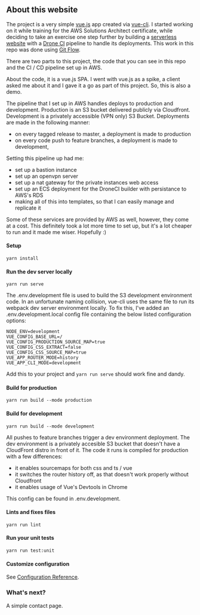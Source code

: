 ## About this website
The project is a very simple [vue.js](https://vuejs.org) app created via [vue-cli](https://cli.vuejs.org/). I started working on it while training for the AWS Solutions Architect certificate, while deciding to take an exercise one step further by building a [serverless website](https://aws.amazon.com/serverless/) with a [Drone CI](https://drone.io) pipeline to handle its deployments. This work in this repo was done using [Git Flow](https://guides.github.com/introduction/flow/).

There are two parts to this project, the code that you can see in this repo and the CI / CD pipeline set up in AWS.

About the code, it is a vue.js SPA. I went with vue.js as a spike, a client asked me about it and I gave it a go as part of this project. So, this is also a demo.

The pipeline that I set up in AWS handles deploys to production and development. Production is an S3 bucket delivered publicly via Cloudfront. Development is a privately accessible (VPN only) S3 Bucket. Deployments are made in the following manner:
- on every tagged release to master, a deployment is made to production
- on every code push to feature branches, a deployment is made to development, 

Setting this pipeline up had me:
- set up a bastion instance
- set up an openvpn server
- set up a nat gateway for the private instances web access
- set up an ECS deployment for the DroneCI builder with persistance to AWS's RDS
- making all of this into templates, so that I can easily manage and replicate it

Some of these services are provided by AWS as well, however, they come at a cost. This definitely took a lot more time to set up, but it's a lot cheaper to run and it made me wiser. Hopefully :)

#### Setup
```
yarn install
```

#### Run the dev server locally
```
yarn run serve
```
The .env.development file is used to build the S3 development environment code. In an unfortunate
naming collision, vue-cli uses the same file to run its webpack dev server environment locally.
To fix this, I've added an .env.development.local config file containing the below listed configuration
options:

```
NODE_ENV=development
VUE_CONFIG_BASE_URL=/
VUE_CONFIG_PRODUCTION_SOURCE_MAP=true
VUE_CONFIG_CSS_EXTRACT=false
VUE_CONFIG_CSS_SOURCE_MAP=true
VUE_APP_ROUTER_MODE=history
VUE_APP_CLI_MODE=development
```
Add this to your project and `yarn run serve` should work fine and dandy.

#### Build for production
```
yarn run build --mode production
```

#### Build for development
```
yarn run build --mode development
```
All pushes to feature branches trigger a dev environment deployment. The dev environment is a
privately accesible S3 bucket that doesn't have a CloudFront distro in front of it. The code it
runs is compiled for production with a few differences:
 - it enables sourcemaps for both css and ts / vue
 - it switches the router history off, as that doesn't work properly without Cloudfront
 - it enables usage of Vue's Devtools in Chrome
 
This config can be found in .env.development.

#### Lints and fixes files
```
yarn run lint
```

#### Run your unit tests
```
yarn run test:unit
```

#### Customize configuration
See [Configuration Reference](https://cli.vuejs.org/config/).

### What's next?
A simple contact page.
